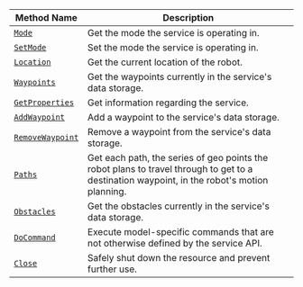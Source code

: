 <!-- prettier-ignore -->
Method Name | Description
----------- | -----------
[`Mode`](/services/navigation/#mode) | Get the mode the service is operating in.
[`SetMode`](/services/navigation/#setmode) | Set the mode the service is operating in.
[`Location`](/services/navigation/#location) | Get the current location of the robot.
[`Waypoints`](/services/navigation/#waypoints) | Get the waypoints currently in the service's data storage.
[`GetProperties`](/services/navigation/#getproperties) | Get information regarding the service.
[`AddWaypoint`](/services/navigation/#addwaypoint) | Add a waypoint to the service's data storage.
[`RemoveWaypoint`](/services/navigation/#removewaypoint) | Remove a waypoint from the service's data storage.
[`Paths`](/services/navigation/#paths) | Get each path, the series of geo points the robot plans to travel through to get to a destination waypoint, in the robot's motion planning.
[`Obstacles`](/services/navigation/#obstacles) | Get the obstacles currently in the service's data storage.
[`DoCommand`](/services/navigation/#docommand) | Execute model-specific commands that are not otherwise defined by the service API.
[`Close`](/services/navigation/#close) | Safely shut down the resource and prevent further use.
